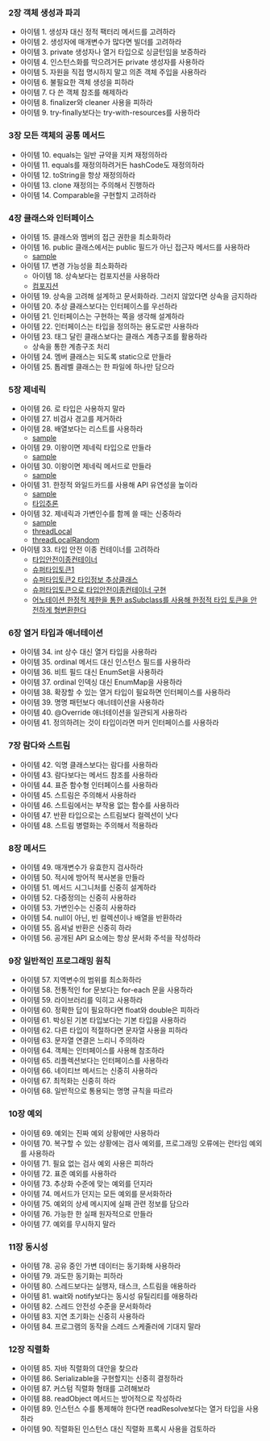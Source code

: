### 2장 객체 생성과 파괴
- 아이템 1. 생성자 대신 정적 팩터리 메서드를 고려하라 
- 아이템 2. 생성자에 매개변수가 많다면 빌더를 고려하라
- 아이템 3. private 생성자나 열거 타입으로 싱글턴임을 보증하라
- 아이템 4. 인스턴스화를 막으려거든 private 생성자를 사용하라
- 아이템 5. 자원을 직접 명시하지 말고 의존 객체 주입을 사용하라
- 아이템 6. 불필요한 객체 생성을 피하라
- 아이템 7. 다 쓴 객체 참조를 해제하라
- 아이템 8. finalizer와 cleaner 사용을 피하라
- 아이템 9. try-finally보다는 try-with-resources를 사용하라

### 3장 모든 객체의 공통 메서드
- 아이템 10. equals는 일반 규약을 지켜 재정의하라
- 아이템 11. equals를 재정의하려거든 hashCode도 재정의하라
- 아이템 12. toString을 항상 재정의하라
- 아이템 13. clone 재정의는 주의해서 진행하라
- 아이템 14. Comparable을 구현할지 고려하라

### 4장 클래스와 인터페이스
- 아이템 15. 클래스와 멤버의 접근 권한을 최소화하라
- 아이템 16. public 클래스에서는 public 필드가 아닌 접근자 메서드를 사용하라
  - [sample](https://github.com/youjaewoong/java-effective/blob/master/src/main/java/me/easytodo/chapter04/item16/point/method/Point.java)
- 아이템 17. 변경 가능성을 최소화하라
  - 아이템 18. 상속보다는 컴포지션을 사용하라
  - [컴포지션](https://github.com/youjaewoong/java-effective/blob/master/src/main/java/me/easytodo/chapter04/item18/ForwardingSet.java)
- 아이템 19. 상속을 고려해 설계하고 문서화하라. 그러지 않았다면 상속을 금지하라
- 아이템 20. 추상 클래스보다는 인터페이스를 우선하라
- 아이템 21. 인터페이스는 구현하는 쪽을 생각해 설계하라
- 아이템 22. 인터페이스는 타입을 정의하는 용도로만 사용하라
- 아이템 23. 태그 달린 클래스보다는 클래스 계층구조를 활용하라
  - 상속을 통한 계층구조 처리
- 아이템 24. 멤버 클래스는 되도록 static으로 만들라
- 아이템 25. 톱레벨 클래스는 한 파일에 하나만 담으라

### 5장 제네릭
- 아이템 26. 로 타입은 사용하지 말라
- 아이템 27. 비검사 경고를 제거하라
- 아이템 28. 배열보다는 리스트를 사용하라
  - [sample](https://github.com/youjaewoong/java-effective/blob/master/src/main/java/me/easytodo/chapter05/item28/array_to_list/Chooser.java)
- 아이템 29. 이왕이면 제네릭 타입으로 만들라
  - [sample](https://github.com/youjaewoong/java-effective/blob/master/src/main/java/me/easytodo/chapter05/item29/technqiue1/Stack.java)
- 아이템 30. 이왕이면 제네릭 메서드로 만들라
  - [sample](https://github.com/youjaewoong/java-effective/blob/master/src/main/java/me/easytodo/chapter05/item30/_02_after/GenericSingletonFactory.java)
- 아이템 31. 한정적 와일드카드를 사용해 API 유연성을 높이라
  - [sample](https://github.com/youjaewoong/java-effective/blob/master/src/main/java/me/easytodo/chapter05/item31/Stack.java)
  - [타입추론](https://github.com/youjaewoong/java-effective/blob/master/src/main/java/me/easytodo/chapter05/item31/typeinference/BoxExample.java)
- 아이템 32. 제네릭과 가변인수를 함께 쓸 때는 신중하라
  - [sample](https://github.com/youjaewoong/java-effective/blob/master/src/main/java/me/easytodo/chapter05/item32/FlattenWithList.java)
  - [threadLocal](https://github.com/youjaewoong/java-effective/blob/master/src/main/java/me/easytodo/chapter05/item32/threadlocal/ThreadLocalExample.java)
  - [threadLocalRandom](https://github.com/youjaewoong/java-effective/blob/master/src/main/java/me/easytodo/chapter05/item32/random/RandomExample.java)
- 아이템 33. 타입 안전 이종 컨테이너를 고려하라
  - [타입안전이종컨테이너](https://github.com/youjaewoong/java-effective/blob/master/src/main/java/me/easytodo/chapter05/item33/type_token/Favorites.java)
  - [슈퍼타입토큰1](https://github.com/youjaewoong/java-effective/blob/master/src/main/java/me/easytodo/chapter05/item33/super_type_token/GenericTypeInfer.java)
  - [슈퍼타입토큰2 타입정보 추상클래스](https://github.com/youjaewoong/java-effective/blob/master/src/main/java/me/easytodo/chapter05/item33/super_type_token/TypeRef.java)
  - [슈퍼타입토큰으로 타입안전이종컨테이너 구현](https://github.com/youjaewoong/java-effective/blob/master/src/main/java/me/easytodo/chapter05/item33/super_type_token/Favorites2.java)
  - [어노테이션 한정적 제한을 통한 asSubclass를 사용해 한정적 타입 토큰을 안전하게 형변환한다](https://github.com/youjaewoong/java-effective/blob/master/src/main/java/me/easytodo/chapter05/item33/bounded_type_token/PrintAnnotation.java)
### 6장 열거 타입과 애너테이션
- 아이템 34. int 상수 대신 열거 타입을 사용하라
- 아이템 35. ordinal 메서드 대신 인스턴스 필드를 사용하라
- 아이템 36. 비트 필드 대신 EnumSet을 사용하라
- 아이템 37. ordinal 인덱싱 대신 EnumMap을 사용하라
- 아이템 38. 확장할 수 있는 열거 타입이 필요하면 인터페이스를 사용하라
- 아이템 39. 명명 패턴보다 애너테이션을 사용하라
- 아이템 40. @Override 애너테이션을 일관되게 사용하라
- 아이템 41. 정의하려는 것이 타입이라면 마커 인터페이스를 사용하라

### 7장 람다와 스트림
- 아이템 42. 익명 클래스보다는 람다를 사용하라
- 아이템 43. 람다보다는 메서드 참조를 사용하라
- 아이템 44. 표준 함수형 인터페이스를 사용하라
- 아이템 45. 스트림은 주의해서 사용하라
- 아이템 46. 스트림에서는 부작용 없는 함수를 사용하라
- 아이템 47. 반환 타입으로는 스트림보다 컬렉션이 낫다
- 아이템 48. 스트림 병렬화는 주의해서 적용하라

### 8장 메서드
- 아이템 49. 매개변수가 유효한지 검사하라
- 아이템 50. 적시에 방어적 복사본을 만들라
- 아이템 51. 메서드 시그니처를 신중히 설계하라
- 아이템 52. 다중정의는 신중히 사용하라
- 아이템 53. 가변인수는 신중히 사용하라
- 아이템 54. null이 아닌, 빈 컬렉션이나 배열을 반환하라
- 아이템 55. 옵셔널 반환은 신중히 하라
- 아이템 56. 공개된 API 요소에는 항상 문서화 주석을 작성하라

### 9장 일반적인 프로그래밍 원칙
- 아이템 57. 지역변수의 범위를 최소화하라
- 아이템 58. 전통적인 for 문보다는 for-each 문을 사용하라
- 아이템 59. 라이브러리를 익히고 사용하라
- 아이템 60. 정확한 답이 필요하다면 float와 double은 피하라
- 아이템 61. 박싱된 기본 타입보다는 기본 타입을 사용하라
- 아이템 62. 다른 타입이 적절하다면 문자열 사용을 피하라
- 아이템 63. 문자열 연결은 느리니 주의하라
- 아이템 64. 객체는 인터페이스를 사용해 참조하라
- 아이템 65. 리플렉션보다는 인터페이스를 사용하라
- 아이템 66. 네이티브 메서드는 신중히 사용하라
- 아이템 67. 최적화는 신중히 하라
- 아이템 68. 일반적으로 통용되는 명명 규칙을 따르라

### 10장 예외
- 아이템 69. 예외는 진짜 예외 상황에만 사용하라
- 아이템 70. 복구할 수 있는 상황에는 검사 예외를, 프로그래밍 오류에는 런타임 예외를 사용하라
- 아이템 71. 필요 없는 검사 예외 사용은 피하라
- 아이템 72. 표준 예외를 사용하라
- 아이템 73. 추상화 수준에 맞는 예외를 던지라
- 아이템 74. 메서드가 던지는 모든 예외를 문서화하라
- 아이템 75. 예외의 상세 메시지에 실패 관련 정보를 담으라
- 아이템 76. 가능한 한 실패 원자적으로 만들라
- 아이템 77. 예외를 무시하지 말라

### 11장 동시성
- 아이템 78. 공유 중인 가변 데이터는 동기화해 사용하라
- 아이템 79. 과도한 동기화는 피하라
- 아이템 80. 스레드보다는 실행자, 태스크, 스트림을 애용하라
- 아이템 81. wait와 notify보다는 동시성 유틸리티를 애용하라
- 아이템 82. 스레드 안전성 수준을 문서화하라
- 아이템 83. 지연 초기화는 신중히 사용하라
- 아이템 84. 프로그램의 동작을 스레드 스케줄러에 기대지 말라

### 12장 직렬화
- 아이템 85. 자바 직렬화의 대안을 찾으라
- 아이템 86. Serializable을 구현할지는 신중히 결정하라
- 아이템 87. 커스텀 직렬화 형태를 고려해보라
- 아이템 88. readObject 메서드는 방어적으로 작성하라
- 아이템 89. 인스턴스 수를 통제해야 한다면 readResolve보다는 열거 타입을 사용하라
- 아이템 90. 직렬화된 인스턴스 대신 직렬화 프록시 사용을 검토하라